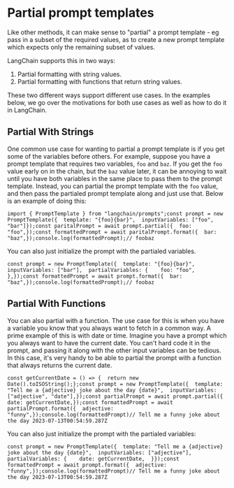 Partial prompt templates
========================

Like other methods, it can make sense to "partial" a prompt template - eg pass in a subset of the required values, as to create a new prompt template which expects only the remaining subset of values.

LangChain supports this in two ways:

1.  Partial formatting with string values.
2.  Partial formatting with functions that return string values.

These two different ways support different use cases. In the examples below, we go over the motivations for both use cases as well as how to do it in LangChain.

Partial With Strings[​](#partial-with-strings "Direct link to Partial With Strings")
------------------------------------------------------------------------------------

One common use case for wanting to partial a prompt template is if you get some of the variables before others. For example, suppose you have a prompt template that requires two variables, `foo` and `baz`. If you get the `foo` value early on in the chain, but the `baz` value later, it can be annoying to wait until you have both variables in the same place to pass them to the prompt template. Instead, you can partial the prompt template with the `foo` value, and then pass the partialed prompt template along and just use that. Below is an example of doing this:

    import { PromptTemplate } from "langchain/prompts";const prompt = new PromptTemplate({  template: "{foo}{bar}",  inputVariables: ["foo", "bar"]});const paritalPrompt = await prompt.partial({  foo: "foo",});const formattedPrompt = await paritalPrompt.format({  bar: "baz",});console.log(formattedPrompt);// foobaz

You can also just initialize the prompt with the partialed variables.

    const prompt = new PromptTemplate({  template: "{foo}{bar}",  inputVariables: ["bar"],  partialVariables: {    foo: "foo",  },});const formattedPrompt = await prompt.format({  bar: "baz",});console.log(formattedPrompt);// foobaz

Partial With Functions[​](#partial-with-functions "Direct link to Partial With Functions")
------------------------------------------------------------------------------------------

You can also partial with a function. The use case for this is when you have a variable you know that you always want to fetch in a common way. A prime example of this is with date or time. Imagine you have a prompt which you always want to have the current date. You can't hard code it in the prompt, and passing it along with the other input variables can be tedious. In this case, it's very handy to be able to partial the prompt with a function that always returns the current date.

    const getCurrentDate = () => {  return new Date().toISOString();};const prompt = new PromptTemplate({  template: "Tell me a {adjective} joke about the day {date}",  inputVariables: ["adjective", "date"],});const partialPrompt = await prompt.partial({  date: getCurrentDate,});const formattedPrompt = await partialPrompt.format({  adjective: "funny",});console.log(formattedPrompt)// Tell me a funny joke about the day 2023-07-13T00:54:59.287Z

You can also just initialize the prompt with the partialed variables:

    const prompt = new PromptTemplate({  template: "Tell me a {adjective} joke about the day {date}",  inputVariables: ["adjective"],  partialVariables: {    date: getCurrentDate,  }});const formattedPrompt = await prompt.format({  adjective: "funny",});console.log(formattedPrompt)// Tell me a funny joke about the day 2023-07-13T00:54:59.287Z